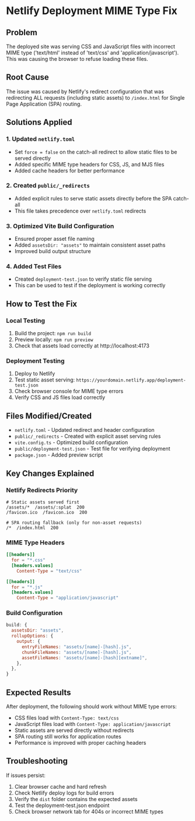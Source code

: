 # Netlify Deployment MIME Type Fix

## Problem

The deployed site was serving CSS and JavaScript files with incorrect MIME type ('text/html' instead of 'text/css' and 'application/javascript'). This was causing the browser to refuse loading these files.

## Root Cause

The issue was caused by Netlify's redirect configuration that was redirecting ALL requests (including static assets) to `/index.html` for Single Page Application (SPA) routing.

## Solutions Applied

### 1. Updated `netlify.toml`

- Set `force = false` on the catch-all redirect to allow static files to be served directly
- Added specific MIME type headers for CSS, JS, and MJS files
- Added cache headers for better performance

### 2. Created `public/_redirects`

- Added explicit rules to serve static assets directly before the SPA catch-all
- This file takes precedence over `netlify.toml` redirects

### 3. Optimized Vite Build Configuration

- Ensured proper asset file naming
- Added `assetsDir: "assets"` to maintain consistent asset paths
- Improved build output structure

### 4. Added Test Files

- Created `deployment-test.json` to verify static file serving
- This can be used to test if the deployment is working correctly

## How to Test the Fix

### Local Testing

1. Build the project: `npm run build`
2. Preview locally: `npm run preview`
3. Check that assets load correctly at http://localhost:4173

### Deployment Testing

1. Deploy to Netlify
2. Test static asset serving: `https://yourdomain.netlify.app/deployment-test.json`
3. Check browser console for MIME type errors
4. Verify CSS and JS files load correctly

## Files Modified/Created

- `netlify.toml` - Updated redirect and header configuration
- `public/_redirects` - Created with explicit asset serving rules
- `vite.config.ts` - Optimized build configuration
- `public/deployment-test.json` - Test file for verifying deployment
- `package.json` - Added preview script

## Key Changes Explained

### Netlify Redirects Priority

```
# Static assets served first
/assets/*  /assets/:splat  200
/favicon.ico  /favicon.ico  200

# SPA routing fallback (only for non-asset requests)
/*  /index.html  200
```

### MIME Type Headers

```toml
[[headers]]
  for = "*.css"
  [headers.values]
    Content-Type = "text/css"

[[headers]]
  for = "*.js"
  [headers.values]
    Content-Type = "application/javascript"
```

### Build Configuration

```js
build: {
  assetsDir: "assets",
  rollupOptions: {
    output: {
      entryFileNames: "assets/[name]-[hash].js",
      chunkFileNames: "assets/[name]-[hash].js",
      assetFileNames: "assets/[name]-[hash][extname]",
    },
  },
}
```

## Expected Results

After deployment, the following should work without MIME type errors:

- CSS files load with `Content-Type: text/css`
- JavaScript files load with `Content-Type: application/javascript`
- Static assets are served directly without redirects
- SPA routing still works for application routes
- Performance is improved with proper caching headers

## Troubleshooting

If issues persist:

1. Clear browser cache and hard refresh
2. Check Netlify deploy logs for build errors
3. Verify the `dist` folder contains the expected assets
4. Test the deployment-test.json endpoint
5. Check browser network tab for 404s or incorrect MIME types
